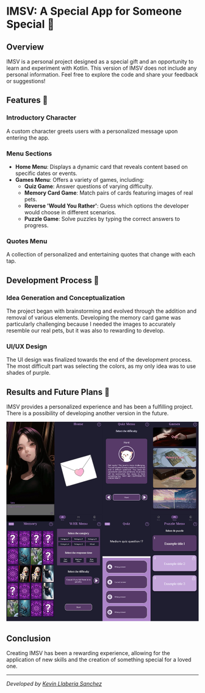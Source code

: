 # IMSV: A Special App for Someone Special 🌟

## Overview
IMSV is a personal project designed as a special gift and an opportunity to learn and experiment with Kotlin. This version of IMSV does not include any personal information. Feel free to explore the code and share your feedback or suggestions!

## Features 🎯

### Introductory Character
A custom character greets users with a personalized message upon entering the app.

### Menu Sections
- **Home Menu**: Displays a dynamic card that reveals content based on specific dates or events.
- **Games Menu**: Offers a variety of games, including:
  - **Quiz Game**: Answer questions of varying difficulty.
  - **Memory Card Game**: Match pairs of cards featuring images of real pets.
  - **Reverse 'Would You Rather'**: Guess which options the developer would choose in different scenarios.
  - **Puzzle Game**: Solve puzzles by typing the correct answers to progress.

### Quotes Menu
A collection of personalized and entertaining quotes that change with each tap.

## Development Process 🚀

### Idea Generation and Conceptualization
The project began with brainstorming and evolved through the addition and removal of various elements. Developing the memory card game was particularly challenging because I needed the images to accurately resemble our real pets, but it was also to rewarding to develop.

### UI/UX Design
The UI design was finalized towards the end of the development process. The most difficult part was selecting the colors, as my only idea was to use shades of purple.

## Results and Future Plans 🎉
IMSV provides a personalized experience and has been a fulfilling project. There is a possibility of developing another version in the future.

![IMSV Screenshot](https://github.com/oyoke23/IMSV_public/blob/5ba22571bac19de1abe2f18e2ff2d128e5dedb7a/app_images.png)

## Conclusion
Creating IMSV has been a rewarding experience, allowing for the application of new skills and the creation of something special for a loved one.

---

*Developed by [Kevin Llaberia Sanchez]([URL](https://github.com/oyoke23))*


